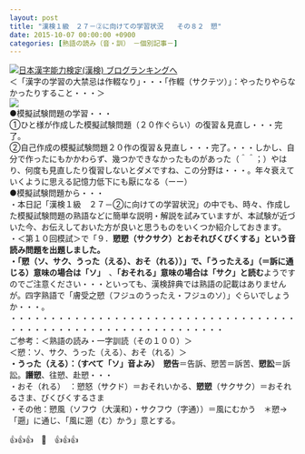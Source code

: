 ```yaml
---
layout: post
title: "漢検１級　２７－②に向けての学習状況　　その８２　愬"
date: 2015-10-07 00:00:00 +0900
categories: [熟語の読み（音・訓）　－個別記事－]
---
```


[![](/syuusyuu9701/assets/images/漢検１級-２７－②に向けての学習状況-その８２-愬-br_c_3028_1.gif)](http://blog.with2.net/link.php?1659096:3028 "日本漢字能力検定(漢検) ブログランキングへ")[日本漢字能力検定(漢検) ブログランキングへ](http://blog.with2.net/link.php?1659096:3028)  
＜「漢字の学習の大禁忌は作輟なり」・・・「作輟（サクテツ）」：やったりやらなかったりすること・・・＞  
![](/syuusyuu9701/assets/images/漢検１級-２７－②に向けての学習状況-その８２-愬-15ea186c97e8a9810241d6a92e5aa259.jpg)  
●模擬試験問題の学習・・・  
①ひと様が作成した模擬試験問題（２０作ぐらい）の復習＆見直し・・・完了。  
②自己作成の模擬試験問題２０作の復習＆見直し・・・完了。・・・しかし、自分で作ったにもかかわらず、幾つかできなかったものがあった（＾＾；）やはり、何度も見直したり復習しないとダメですね、この分野は・・・。年々衰えていくように思える記憶力低下にも厭になる（ーー）  
●模擬試験問題から・・・  
・本日記「漢検１級　２７－②に向けての学習状況」の中でも、時々、作成した模擬試験問題の熟語などに簡単な説明・解説を試みていますが、本試験が近づいた今、お伝えしておいた方が良いと思うものをいくつか紹介しておきます。  
・＜第１０回模試＞で「９．**愬愬（サクサク）**とおそれびくびくする」という音読み問題を出題しました。  
・「愬（ソ、サク、うった（える）、おそ（れる））」で、**「うったえる」（＝訴に通じる）意味の場合は「ソ」**　、**「おそれる」意味の場合は「サク」と読む**ようですのでご注意ください・・・といっても、漢検辞典では熟語の記載はありませんが。四字熟語で「膚受之愬（フジュのうったえ・フジュのソ）」ぐらいでしょうか・・・。  
・・・・・・・・・・・・・・・・・・・・・・・・・・・・・・・・・・・・・・・・・・・・・・・・・・・・・・・・・・・・・・・  
ご参考：＜熟語の読み・一字訓読（その１００）＞  
＜愬：ソ、サク、うった（える）、おそ（れる）＞  
**・うった（える）：（すべて「ソ」音よみ）**　**愬告**＝告訴、愬苦＝訴苦、**愬訟**＝訴訟。**譖愬**、往愬、赴愬・・・  
・おそ（れる）　：愬怒（サクド）＝おそれいかる、**愬愬**（サクサク）＝おそれるさま、びくびくするさま  
・その他：愬風（ソフウ（大漢和）・サクフウ（字通））＝風にむかう　＊愬→「遡」に通じ、「風に遡（む）かう」意とする。  
  
👍👍👍　🐑　👍👍👍